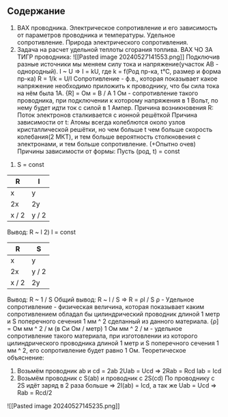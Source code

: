 ## Содержание

1. ВАХ проводника. Электрическое сопротивление и его зависимость от параметров проводника и температуры. Удельное сопротивление. Природа электрического сопротивления.
2. Задача на расчет удельной теплоты сгорания топлива.
ВАХ ЧО ЗА ТИГР проводника:
![[Pasted image 20240527141553.png]]
Подключив разные источники мы меняем силу тока и напряжение(участок AB - однородный).
I ~ U => I = kU, где k = f(Род пр-ка, t℃, размер и форма пр-ка)
R = 1/k = U/I 
Сопротивление - ф.в., которая показывает какое напряжение необходимо приложить к проводнику, что бы сила тока на нём была 1A.
{R] = Ом = В / А
1 Ом - сопротивление такого проводника, при подключении к которому напряжения в 1 Вольт, по нему будет идти ток с силой в 1 Ампер.
Причина возникновения R: Поток электронов сталкивается с ионной решёткой
Причина зависимости от t: Атомы всегда колеблются около узлов кристаллической решётки, но чем больше t чем больше скорость колебания(2 МКТ), и тем больше вероятность столкновения с электронами, и тем больше сопротивление. (+Опытно очев)
Причины зависимости от формы:
Пусть (род, t) = const
1) S = const

| R     | l     |
| ----- | ----- |
| x     | y     |
| 2x    | 2y    |
| x / 2 | y / 2 |
Вывод: R ~ l
2) l = const

| R     | S     |
| ----- | ----- |
| x     | y     |
| 2x    | y / 2 |
| x / 2 | 2y    |
Вывод: R ~ 1 / S
Общий вывод: R ~ l / S => R = ρl / S
ρ - Удельное сопротивление - физическая величина, которая показывает каким сопротивлением обладал бы цилиндрический проводник длиной 1 метр и S поперечного сечения 1 мм ^ 2 сделанный из данного материала.
{ρ] = Ом мм ^ 2 / м (в Си Ом / метр)
1 Ом мм ^ 2 / м - удельное сопротивление такого материала, при изготовлении из которого цилиндрического проводника длиной 1 метр и S поперечного сечения 1 мм ^ 2, его сопротивление будет равно 1 Ом.
Теоретическое объяснение:
1) Возьмём проводник ab и cd = 2ab
	2Uab = Ucd => 2Rab = Rcd
	Iab = Icd
2) Возьмём проводник с S(ab) и проводник с 2S(cd)
	По проводнику с 2S идёт заряд в 2 раза больше => 2I(ab) = Icd, а так же Uab = Ucd => Rab = Rcd/2 
	
![[Pasted image 20240527145235.png]]

